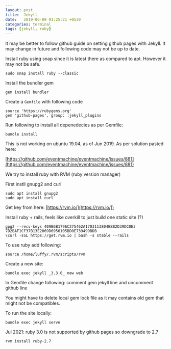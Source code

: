 ```yaml
---
layout: post
title:  Jekyll
date:   2019-06-09 01:25:21 +0530
categories: terminal
tags: [jekyll, ruby]
---
```


It may be better to follow github guide on setting github pages with Jekyll. It may change in future and following code may not be up to date.

Install ruby using snap since it is latest there as compared to apt. However it may not be safe.

```
sudo snap install ruby --classic
```

Install the bundler gem

```
gem install bundler
```

Create a `Gemfile` with following code

```
source 'https://rubygems.org'
gem 'github-pages', group: :jekyll_plugins
```

Run following to install all depenedecies as per Gemfile:

```
bundle install
```

This is not working on ubuntu 19.04, as of Jun 2019. As per solution pasted here:


[https://github.com/eventmachine/eventmachine/issues/881](https://github.com/eventmachine/eventmachine/issues/881)


We try to install ruby with RVM (ruby version manager)

First instll gnupg2 and curl
```
sudo apt install gnupg2
sudo apt install curl
```

Get key from here: [https://rvm.io/](https://rvm.io/])

Install ruby + rails, feels like overkill to just build one static site (?)

```
gpg2 --recv-keys 409B6B1796C275462A1703113804BB82D39DC0E3 7D2BAF1CF37B13E2069D6956105BD0E739499BDB
\curl -sSL https://get.rvm.io | bash -s stable --rails
```

To use ruby add following:
```
source /home/luffy/.rvm/scripts/rvm
```

Create a new site:
```
bundle exec jekyll _3.3.0_ new web
```

In Gemfile change following: comment gem jekyll line and uncomment github line

You might have to delete local gem lock file as it may contains old gem that might not be compatibles. 

To run the site locally:
```
bundle exec jekyll serve
```

Jul 2021: ruby 3.0 is not supported by github pages so downgrade to 2.7

```
rvm install ruby-2.7

```
